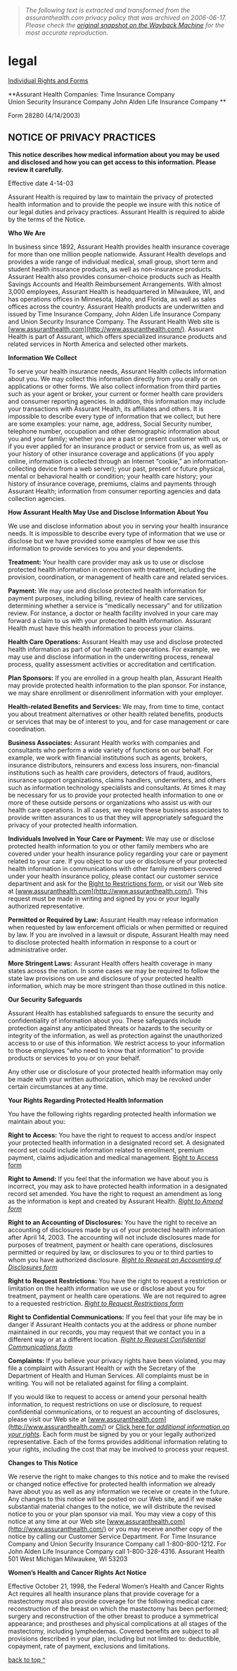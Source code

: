 > *The following text is extracted and transformed from the assuranthealth.com privacy policy that was archived on 2006-06-17. Please check the [original snapshot on the Wayback Machine](https://web.archive.org/web/20060617060924id_/http%3A//www.assuranthealth.com/about/privacy.shtml) for the most accurate reproduction.*

# legal

[Individual Rights and Forms](http://www.hipaa.assuranthealth.com/) 

**Assurant Health Companies: Time Insurance Company  
Union Security Insurance Company John Alden Life Insurance Company **

Form 28280 (4/14/2003)

## NOTICE OF PRIVACY PRACTICES

**This notice describes how medical information about you may be used and disclosed and how you can get access to this information. Please review it carefully.**

Effective date 4-14-03 

Assurant Health is required by law to maintain the privacy of protected health information and to provide the people we insure with this notice of our legal duties and privacy practices. Assurant Health is required to abide by the terms of the Notice. 

**Who We Are**

In business since 1892, Assurant Health provides health insurance coverage for more than one million people nationwide. Assurant Health develops and provides a wide range of individual medical, small group, short term and student health insurance products, as well as non-insurance products. Assurant Health also provides consumer-choice products such as Health Savings Accounts and Health Reimbursement Arrangements. With almost 3,000 employees, Assurant Health is headquartered in Milwaukee, WI, and has operations offices in Minnesota, Idaho, and Florida, as well as sales offices across the country. Assurant Health products are underwritten and issued by Time Insurance Company, John Alden Life Insurance Company and Union Security Insurance Company. The Assurant Health Web site is [www.assuranthealth.com](http://www.assuranthealth.com/). Assurant Health is part of Assurant, which offers specialized insurance products and related services in North America and selected other markets. 

**Information We Collect**

To serve your health insurance needs, Assurant Health collects information about you. We may collect this information directly from you orally or on applications or other forms. We also collect information from third parties such as your agent or broker, your current or former health care providers and consumer reporting agencies. In addition, this information may include your transactions with Assurant Health, its affiliates and others. It is impossible to describe every type of information that we collect, but here are some examples: your name, age, address, Social Security number, telephone number, occupation and other demographic information about you and your family; whether you are a past or present customer with us, or if you ever applied for an insurance product or service from us, as well as your history of other insurance coverage and applications (if you apply online, information is collected through an Internet “cookie,” an information-collecting device from a web server); your past, present or future physical, mental or behavioral health or condition; your health care history; your history of insurance coverage, premiums, claims and payments through Assurant Health; information from consumer reporting agencies and data collection agencies.

**How Assurant Health May Use and Disclose Information About You**

We use and disclose information about you in serving your health insurance needs. It is impossible to describe every type of information that we use or disclose but we have provided some examples of how we use this information to provide services to you and your dependents. 

**Treatment:** Your health care provider may ask us to use or disclose protected health information in connection with treatment, including the provision, coordination, or management of health care and related services. 

**Payment:** We may use and disclose protected health information for payment purposes, including billing, review of health care services, determining whether a service is “medically necessary” and for utilization review. For instance, a doctor or health facility involved in your care may forward a claim to us with your protected health information. Assurant Health must have this health information to process your claims. 

**Health Care Operations:** Assurant Health may use and disclose protected health information as part of our health care operations. For example, we may use and disclose information in the underwriting process, renewal process, quality assessment activities or accreditation and certification. 

**Plan Sponsors:** If you are enrolled in a group health plan, Assurant Health may provide protected health information to the plan sponsor. For instance, we may share enrollment or disenrollment information with your employer. 

**Health-related Benefits and Services:** We may, from time to time, contact you about treatment alternatives or other health related benefits, products or services that may be of interest to you, and for case management or care coordination. 

**Business Associates:** Assurant Health works with companies and consultants who perform a wide variety of functions on our behalf. For example, we work with financial institutions such as agents, brokers, insurance distributors, reinsurers and excess loss insurers, non-financial institutions such as health care providers, detectors of fraud, auditors, insurance support organizations, claims handlers, underwriters, and others such as information technology specialists and consultants. At times it may be necessary for us to provide your protected health information to one or more of these outside persons or organizations who assist us with our health care operations. In all cases, we require these business associates to provide written assurances to us that they will appropriately safeguard the privacy of your protected health information. 

**Individuals Involved in Your Care or Payment:** We may use or disclose protected health information to you or other family members who are covered under your health insurance policy regarding your care or payment related to your care. If you object to our use or disclosure of your protected health information in communications with other family members covered under your health insurance policy, please contact our customer service department and ask for the [Right to Restrictions form](http://www.assuranthealth.com/NR/rdonlyres/B8858592-0A8D-4769-9B1D-4EFC4E0F9B19/0/RestrictionOnDisclosures.pdf), or visit our Web site at [www.assuranthealth.com](http://www.assuranthealth.com/). This request must be made in writing and signed by you or your legally authorized representative. 

**Permitted or Required by Law:** Assurant Health may release information when requested by law enforcement officials or when permitted or required by law. If you are involved in a lawsuit or dispute, Assurant Health may need to disclose protected health information in response to a court or administrative order. 

**More Stringent Laws:** Assurant Health offers health coverage in many states across the nation. In some cases we may be required to follow the state law provisions on use and disclosure of your protected health information, which may be more stringent than those outlined in this notice. 

**Our Security Safeguards**

Assurant Health has established safeguards to ensure the security and confidentiality of information about you. These safeguards include protection against any anticipated threats or hazards to the security or integrity of the information, as well as protection against the unauthorized access to or use of this information. We restrict access to your information to those employees “who need to know that information” to provide products or services to you or on your behalf. 

Any other use or disclosure of your protected health information may only be made with your written authorization, which may be revoked under certain circumstances at any time. 

**Your Rights Regarding Protected Health Information**

You have the following rights regarding protected health information we maintain about you: 

**Right to Access:** You have the right to request to access and/or inspect your protected health information in a designated record set. A designated record set could include information related to enrollment, premium payment, claims adjudication and medical management. [Right to Access form](http://www.assuranthealth.com/NR/rdonlyres/480E6883-FCA4-421D-85F2-0C621BE17145/0/AccessInspectCopy.pdf)

**Right to Amend:** If you feel that the information we have about you is incorrect, you may ask to have protected health information in a designated record set amended. You have the right to request an amendment as long as the information is kept and created by Assurant Health. _[_Right to Amend form_](http://www.assuranthealth.com/NR/rdonlyres/6599A1F7-35E5-481E-B357-929F3CE4367A/0/AmendorCorrectPHI.pdf)_

**Right to an Accounting of Disclosures:** You have the right to receive an accounting of disclosures made by us of your protected health information after April 14, 2003. The accounting will not include disclosures made for purposes of treatment, payment or health care operations, disclosures permitted or required by law, or disclosures to you or to third parties to whom you have authorized disclosure. _[_Right to Request an Accounting of Disclosures form_](http://www.assuranthealth.com/NR/rdonlyres/DFCB86A0-2515-44B4-976A-C3D3FCC9A9F6/0/AccountingofDisclosures.pdf)_

**Right to Request Restrictions:** You have the right to request a restriction or limitation on the health information we use or disclose about you for treatment, payment or health care operations. We are not required to agree to a requested restriction. _[_Right to Request Restrictions form_](http://www.assuranthealth.com/NR/rdonlyres/B8858592-0A8D-4769-9B1D-4EFC4E0F9B19/0/RestrictionOnDisclosures.pdf)_

**Right to Confidential Communications:** If you feel that your life may be in danger if Assurant Health contacts you at the address or phone number maintained in our records, you may request that we contact you in a different way or at a different location. _[_Right to Request Confidential Communications form_](http://www.assuranthealth.com/NR/rdonlyres/59AF0273-41AB-4143-B5CA-7AE0842DF46D/0/LIfeEndangerment.pdf)_

**Complaints:** If you believe your privacy rights have been violated, you may file a complaint with Assurant Health or with the Secretary of the Department of Health and Human Services. All complaints must be in writing. You will not be retaliated against for filing a complaint. 

If you would like to request to access or amend your personal health information, to request restrictions on use or disclosure, to request confidential communications, or to request an accounting of disclosures, please visit our Web site at [www.assuranthealth.com](http://www.assuranthealth.com/) or [Click here for _additional information on your rights_](http://www.hipaa.assuranthealth.com/). Each form must be signed by you or your legally authorized representative. Each of the forms provides additional information relating to your rights, including the cost that may be involved to process your request. 

**Changes to This Notice**

We reserve the right to make changes to this notice and to make the revised or changed notice effective for protected health information we already have about you as well as any information we receive or create in the future. Any changes to this notice will be posted on our Web site, and if we make substantial material changes to the notice, we will distribute the revised notice to you or your plan sponsor via mail. You may view a copy of this notice at any time at our Web site [www.assuranthealth.com](http://www.assuranthealth.com/) or you may receive another copy of the notice by calling our Customer Service Department. For Time Insurance Company and Union Security Insurance Company call 1-800-800-1212. For John Alden Life Insurance Company call 1-800-328-4316. Assurant Health 501 West Michigan Milwaukee, WI 53203 

**Women’s Health and Cancer Rights Act Notice**

Effective October 21, 1998, the Federal Women’s Health and Cancer Rights Act requires all health insurance plans that provide coverage for a mastectomy must also provide coverage for the following medical care: reconstruction of the breast on which the mastectomy has been performed; surgery and reconstruction of the other breast to produce a symmetrical appearance; and prostheses and physical complications at all stages of the mastectomy, including lymphedemas. Covered benefits are subject to all provisions described in your plan, including but not limited to: deductible, copayment, rate of payment, exclusions and limitations.

[back to top ^](http://www.assuranthealth.com/about/privacy.shtml#top)
